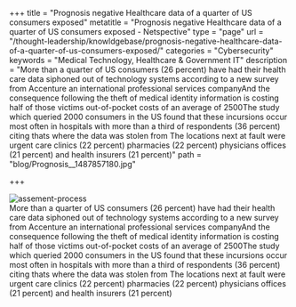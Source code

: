 +++
title = "Prognosis negative Healthcare data of a quarter of US consumers exposed"
metatitle = "Prognosis negative Healthcare data of a quarter of US consumers exposed - Netspective"
type = "page"
url = "/thought-leadership/knowldgebase/prognosis-negative-healthcare-data-of-a-quarter-of-us-consumers-exposed/"
categories = "Cybersecurity"
keywords = "Medical Technology, Healthcare & Government IT"
description = "More than a quarter of US consumers (26 percent) have had their health care data siphoned out of technology systems according to a new survey from Accenture an international professional services companyAnd the consequence following the theft of medical identity information is costing half of those victims out-of-pocket costs of an average of 2500The study which queried 2000 consumers in the US found that these incursions occur most often in hospitals with more than a third of respondents (36 percent) citing thats where the data was stolen from The locations next at fault were urgent care clinics (22 percent) pharmacies (22 percent) physicians offices (21 percent) and health insurers (21 percent)"
path =  "blog/Prognosis__1487857180.jpg"
  
+++


  ![assement-process](/blog/Prognosis__1487857180.jpg#center) </br>
  More than a quarter of US consumers (26 percent) have had their health care data siphoned out of technology systems according to a new survey from Accenture an international professional services companyAnd the consequence following the theft of medical identity information is costing half of those victims out-of-pocket costs of an average of 2500The study which queried 2000 consumers in the US found that these incursions occur most often in hospitals with more than a third of respondents (36 percent) citing thats where the data was stolen from The locations next at fault were urgent care clinics (22 percent) pharmacies (22 percent) physicians offices (21 percent) and health insurers (21 percent)